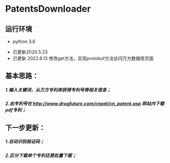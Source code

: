 # PatentsDownloader  

## **运行环境**
+ python 3.6
- 已更新2020.5.23
- 已更新 2022.6.13 修改get方法，实现protobuf方法访问万方数据库页面
    
## **基本思路**：    
##### 1.输入关键词，从万方专利库获得专利号等相关信息；    
##### 2.由专利号在 http://www.drugfuture.com/cnpat/cn_patent.asp 网站内下载pdf专利；    
    
## 下一步更新：
##### 1.自动识别验证码；
##### 2.区分下载单个专利还是批量下载； 
